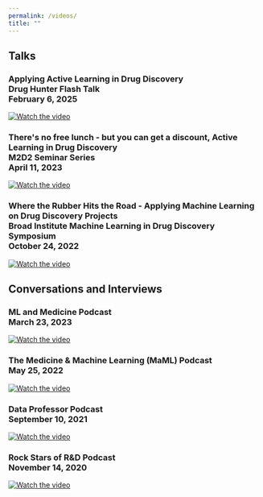 ```yaml
---
permalink: /videos/
title: ""
---
```

## Talks
<h3>
Applying Active Learning in Drug Discovery<br/>
Drug Hunter Flash Talk<br/>
February 6, 2025<br/>
</h3>
<a href="http://www.youtube.com/watch?feature=player_embedded&v=GTwevhlz_x0" target="_blank">
 <img src="http://img.youtube.com/vi/GTwevhlz_x0/hqdefault.jpg" alt="Watch the video" />
</a>


<h3>
There's no free lunch - but you can get a discount, Active Learning in Drug Discovery<br/>
M2D2 Seminar Series<br/>
April 11, 2023<br/>
</h3>
<a href="http://www.youtube.com/watch?feature=player_embedded&v=QsjyKuazFlA" target="_blank">
 <img src="http://img.youtube.com/vi/QsjyKuazFlA/hqdefault.jpg" alt="Watch the video" />
</a>


<h3>
Where the Rubber Hits the Road - Applying Machine Learning on Drug Discovery Projects<br/>
Broad Institute Machine Learning in Drug Discovery Symposium<br/>
October 24, 2022<br/>
</h3>
<a href="http://www.youtube.com/watch?feature=player_embedded&v=m2cbh2R9iU0" target="_blank">
 <img src="http://img.youtube.com/vi/m2cbh2R9iU0/hqdefault.jpg" alt="Watch the video" />
</a>

## Conversations and Interviews

<h3>
ML and Medicine Podcast<br/>
March 23, 2023<br/>
</h3>
<a href="http://www.youtube.com/watch?feature=player_embedded&v=t4uPXcFag4M" target="_blank">
 <img src="http://img.youtube.com/vi/t4uPXcFag4M/hqdefault.jpg" alt="Watch the video" />
</a>


<h3>
The Medicine & Machine Learning (MaML) Podcast<br/>
May 25, 2022<br/>
</h3>
<a href="http://www.youtube.com/watch?feature=player_embedded&v=csXpvcPPHD0" target="_blank">
 <img src="http://img.youtube.com/vi/csXpvcPPHD0/hqdefault.jpg" alt="Watch the video" />
</a>



<h3>
Data Professor Podcast<br/>
September 10, 2021<br/>
</h3>
<a href="http://www.youtube.com/watch?feature=player_embedded&v=9zBzLkuFz8k" target="_blank">
 <img src="http://img.youtube.com/vi/9zBzLkuFz8k/hqdefault.jpg" alt="Watch the video" />
</a>


<h3>
Rock Stars of R&D Podcast<br/>
November 14, 2020<br/>
</h3>
<a href="http://www.youtube.com/watch?feature=player_embedded&v=Cy_zLRpcBPw" target="_blank">
 <img src="http://img.youtube.com/vi/Cy_zLRpcBPw/hqdefault.jpg" alt="Watch the video" />
</a>
